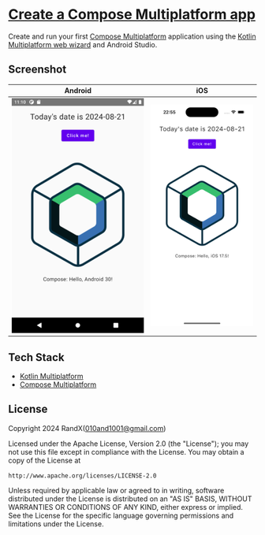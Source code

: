 # [Create a Compose Multiplatform app](https://www.jetbrains.com/help/kotlin-multiplatform-dev/compose-multiplatform-getting-started.html)

Create and run your first [Compose Multiplatform](https://www.jetbrains.com/lp/compose-multiplatform/) application using the [Kotlin Multiplatform web wizard](https://kmp.jetbrains.com/) and Android Studio.

## Screenshot

| Android                              | iOS                          |
|--------------------------------------|------------------------------|
| ![Android](./Screenshot/Android.png) | ![iOS](./Screenshot/iOS.png) |

## Tech Stack

- [Kotlin Multiplatform](https://www.jetbrains.com/kotlin-multiplatform/)
- [Compose Multiplatform](https://www.jetbrains.com/lp/compose-multiplatform/)

## License

Copyright 2024 RandX(<010and1001@gmail.com>)

Licensed under the Apache License, Version 2.0 (the "License");
you may not use this file except in compliance with the License.
You may obtain a copy of the License at

    http://www.apache.org/licenses/LICENSE-2.0

Unless required by applicable law or agreed to in writing, software
distributed under the License is distributed on an "AS IS" BASIS,
WITHOUT WARRANTIES OR CONDITIONS OF ANY KIND, either express or implied.
See the License for the specific language governing permissions and
limitations under the License.
